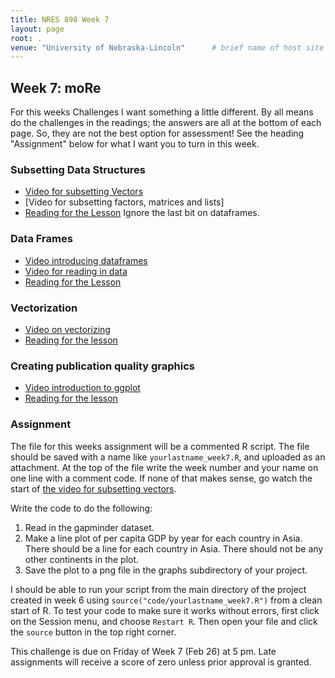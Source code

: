 ```yaml
---
title: NRES 898 Week 7
layout: page
root: .
venue: "University of Nebraska-Lincoln"      # brief name of host site without address (e.g., "Euphoric State University")
---
```

## Week 7: moRe

For this weeks Challenges I want something a little different. By all means do the challenges in the readings; the answers are all at the bottom of each page. So, they are not the best option for assessment! See the heading "Assignment" below for what I want you to turn in this week. 

### Subsetting Data Structures

* [Video for subsetting Vectors](https://youtu.be/LZB3x6hNZ9M)
* [Video for subsetting factors, matrices and lists]
* [Reading for the Lesson](http://swcarpentry.github.io/r-novice-gapminder/06-data-subsetting.html) Ignore the last bit on dataframes.

### Data Frames

* [Video introducing dataframes](https://youtu.be/2DiPjT4zLjU)
* [Video for reading in data]()
* [Reading for the Lesson](http://swcarpentry.github.io/r-novice-gapminder/05-data-structures-part2.html)

### Vectorization

* [Video on vectorizing]()
* [Reading for the lesson](http://swcarpentry.github.io/r-novice-gapminder/09-vectorisation.html)

### Creating publication quality graphics

* [Video introduction to ggplot]()
* [Reading for the lesson](http://swcarpentry.github.io/r-novice-gapminder/08-plot-ggplot2.html)

### Assignment

The file for this weeks assignment will be a commented R script. The file should be saved with a name like `yourlastname_week7.R`, and uploaded as an attachment. At the top of the file write 
the week number and your name on one line with a comment code. If none of that makes sense, go watch the start of [the video for subsetting vectors](https://youtu.be/LZB3x6hNZ9M). 

Write the code to do the following:
1. Read in the gapminder dataset.
2. Make a line plot of per capita GDP by year for each country in Asia. There should be a line for each country in Asia. There should not be any other continents in the plot.
3. Save the plot to a png file in the graphs subdirectory of your project. 

I should be able to run your script from the main directory of the project created in week 6 using `source("code/yourlastname_week7.R")` from a clean start of R. To test your code to make sure it works without errors, first click on the Session menu, and choose `Restart R`. Then open your file and click the `source` button in the top right corner. 
 
This challenge is due on Friday of Week 7 \(Feb 26\) at 5 pm. Late assignments will receive 
a score of zero unless prior approval is granted.  

